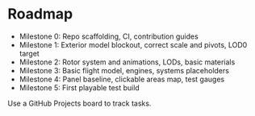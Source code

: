 # Roadmap

- Milestone 0: Repo scaffolding, CI, contribution guides
- Milestone 1: Exterior model blockout, correct scale and pivots, LOD0 target
- Milestone 2: Rotor system and animations, LODs, basic materials
- Milestone 3: Basic flight model, engines, systems placeholders
- Milestone 4: Panel baseline, clickable areas map, test gauges
- Milestone 5: First playable test build

Use a GitHub Projects board to track tasks.
